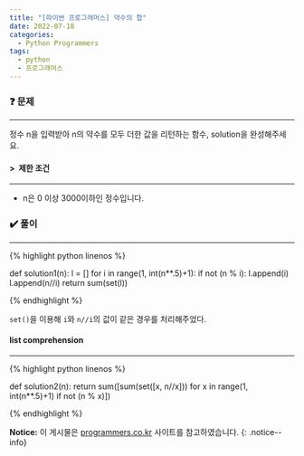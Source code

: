 ```yaml
---
title: "[파이썬 프로그래머스] 약수의 합"
date: 2022-07-18
categories:
  - Python Programmers
tags:
  - python
  - 프로그래머스
---
```


### ❓ 문제

---

정수 n을 입력받아 n의 약수를 모두 더한 값을 리턴하는 함수, solution을 완성해주세요.


#### > &nbsp;제한 조건

---

- n은 0 이상 3000이하인 정수입니다.


### ✔️ 풀이

---

{% highlight python linenos %}

def solution1(n):
    l = []
    for i in range(1, int(n**.5)+1):
        if not (n % i):
            l.append(i)
            l.append(n//i)
    return sum(set(l))

{% endhighlight %}

`set()`을 이용해 `i`와 `n//i`의 값이 같은 경우를 처리해주었다.

#### list comprehension

---

{% highlight python linenos %}

def solution2(n):
    return sum([sum(set([x, n//x])) for x in range(1, int(n**.5)+1) if not (n % x)])

{% endhighlight %}

**Notice:** 이 게시물은 [programmers.co.kr](https://programmers.co.kr/learn/courses/30/lessons/12935) 사이트를 참고하였습니다.
{: .notice--info}